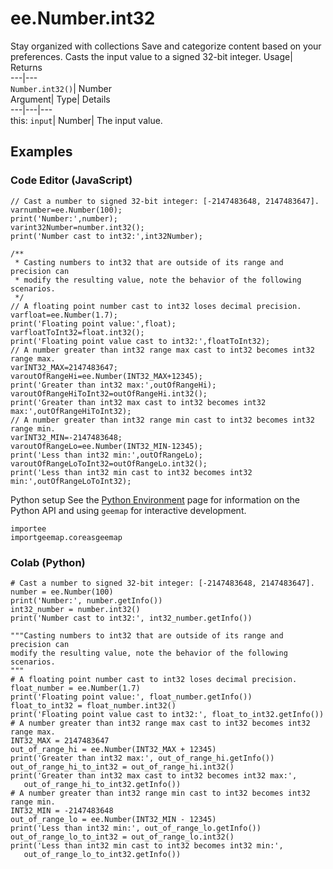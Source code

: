  
#  ee.Number.int32
Stay organized with collections  Save and categorize content based on your preferences. 
Casts the input value to a signed 32-bit integer. Usage| Returns  
---|---  
`Number.int32()`| Number  
Argument| Type| Details  
---|---|---  
this: `input`| Number| The input value.  
## Examples
### Code Editor (JavaScript)
```
// Cast a number to signed 32-bit integer: [-2147483648, 2147483647].
varnumber=ee.Number(100);
print('Number:',number);
varint32Number=number.int32();
print('Number cast to int32:',int32Number);

/**
 * Casting numbers to int32 that are outside of its range and precision can
 * modify the resulting value, note the behavior of the following scenarios.
 */
// A floating point number cast to int32 loses decimal precision.
varfloat=ee.Number(1.7);
print('Floating point value:',float);
varfloatToInt32=float.int32();
print('Floating point value cast to int32:',floatToInt32);
// A number greater than int32 range max cast to int32 becomes int32 range max.
varINT32_MAX=2147483647;
varoutOfRangeHi=ee.Number(INT32_MAX+12345);
print('Greater than int32 max:',outOfRangeHi);
varoutOfRangeHiToInt32=outOfRangeHi.int32();
print('Greater than int32 max cast to int32 becomes int32 max:',outOfRangeHiToInt32);
// A number greater than int32 range min cast to int32 becomes int32 range min.
varINT32_MIN=-2147483648;
varoutOfRangeLo=ee.Number(INT32_MIN-12345);
print('Less than int32 min:',outOfRangeLo);
varoutOfRangeLoToInt32=outOfRangeLo.int32();
print('Less than int32 min cast to int32 becomes int32 min:',outOfRangeLoToInt32);
```

Python setup
See the [ Python Environment](https://developers.google.com/earth-engine/guides/python_install) page for information on the Python API and using `geemap` for interactive development.
```
importee
importgeemap.coreasgeemap
```

### Colab (Python)
```
# Cast a number to signed 32-bit integer: [-2147483648, 2147483647].
number = ee.Number(100)
print('Number:', number.getInfo())
int32_number = number.int32()
print('Number cast to int32:', int32_number.getInfo())

"""Casting numbers to int32 that are outside of its range and precision can
modify the resulting value, note the behavior of the following scenarios.
"""
# A floating point number cast to int32 loses decimal precision.
float_number = ee.Number(1.7)
print('Floating point value:', float_number.getInfo())
float_to_int32 = float_number.int32()
print('Floating point value cast to int32:', float_to_int32.getInfo())
# A number greater than int32 range max cast to int32 becomes int32 range max.
INT32_MAX = 2147483647
out_of_range_hi = ee.Number(INT32_MAX + 12345)
print('Greater than int32 max:', out_of_range_hi.getInfo())
out_of_range_hi_to_int32 = out_of_range_hi.int32()
print('Greater than int32 max cast to int32 becomes int32 max:',
   out_of_range_hi_to_int32.getInfo())
# A number greater than int32 range min cast to int32 becomes int32 range min.
INT32_MIN = -2147483648
out_of_range_lo = ee.Number(INT32_MIN - 12345)
print('Less than int32 min:', out_of_range_lo.getInfo())
out_of_range_lo_to_int32 = out_of_range_lo.int32()
print('Less than int32 min cast to int32 becomes int32 min:',
   out_of_range_lo_to_int32.getInfo())
```

